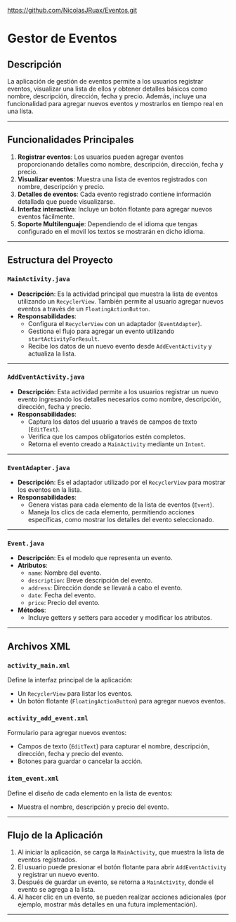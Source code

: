 https://github.com/NicolasJRuax/Eventos.git

# Gestor de Eventos

## Descripción

La aplicación de gestión de eventos permite a los usuarios registrar eventos, visualizar una lista de ellos y obtener detalles básicos como nombre, descripción, dirección, fecha y precio. Además, incluye una funcionalidad para agregar nuevos eventos y mostrarlos en tiempo real en una lista.

---

## Funcionalidades Principales

1. **Registrar eventos**: Los usuarios pueden agregar eventos proporcionando detalles como nombre, descripción, dirección, fecha y precio.
2. **Visualizar eventos**: Muestra una lista de eventos registrados con nombre, descripción y precio.
3. **Detalles de eventos**: Cada evento registrado contiene información detallada que puede visualizarse.
4. **Interfaz interactiva**: Incluye un botón flotante para agregar nuevos eventos fácilmente.
5. **Soporte Multilenguaje**: Dependiendo de el idioma que tengas configurado en el movil los textos se mostrarán en dicho idioma.

---

## Estructura del Proyecto

### `MainActivity.java`

- **Descripción**: Es la actividad principal que muestra la lista de eventos utilizando un `RecyclerView`. También permite al usuario agregar nuevos eventos a través de un `FloatingActionButton`.
- **Responsabilidades**:
  - Configura el `RecyclerView` con un adaptador (`EventAdapter`).
  - Gestiona el flujo para agregar un evento utilizando `startActivityForResult`.
  - Recibe los datos de un nuevo evento desde `AddEventActivity` y actualiza la lista.
  
---

### `AddEventActivity.java`

- **Descripción**: Esta actividad permite a los usuarios registrar un nuevo evento ingresando los detalles necesarios como nombre, descripción, dirección, fecha y precio.
- **Responsabilidades**:
  - Captura los datos del usuario a través de campos de texto (`EditText`).
  - Verifica que los campos obligatorios estén completos.
  - Retorna el evento creado a `MainActivity` mediante un `Intent`.

---

### `EventAdapter.java`

- **Descripción**: Es el adaptador utilizado por el `RecyclerView` para mostrar los eventos en la lista.
- **Responsabilidades**:
  - Genera vistas para cada elemento de la lista de eventos (`Event`).
  - Maneja los clics de cada elemento, permitiendo acciones específicas, como mostrar los detalles del evento seleccionado.

---

### `Event.java`

- **Descripción**: Es el modelo que representa un evento.
- **Atributos**:
  - `name`: Nombre del evento.
  - `description`: Breve descripción del evento.
  - `address`: Dirección donde se llevará a cabo el evento.
  - `date`: Fecha del evento.
  - `price`: Precio del evento.
- **Métodos**:
  - Incluye getters y setters para acceder y modificar los atributos.

---

## Archivos XML

### `activity_main.xml`

Define la interfaz principal de la aplicación:

- Un `RecyclerView` para listar los eventos.
- Un botón flotante (`FloatingActionButton`) para agregar nuevos eventos.

### `activity_add_event.xml`

Formulario para agregar nuevos eventos:

- Campos de texto (`EditText`) para capturar el nombre, descripción, dirección, fecha y precio del evento.
- Botones para guardar o cancelar la acción.

### `item_event.xml`

Define el diseño de cada elemento en la lista de eventos:

- Muestra el nombre, descripción y precio del evento.

---

## Flujo de la Aplicación

1. Al iniciar la aplicación, se carga la `MainActivity`, que muestra la lista de eventos registrados.
2. El usuario puede presionar el botón flotante para abrir `AddEventActivity` y registrar un nuevo evento.
3. Después de guardar un evento, se retorna a `MainActivity`, donde el evento se agrega a la lista.
4. Al hacer clic en un evento, se pueden realizar acciones adicionales (por ejemplo, mostrar más detalles en una futura implementación).

---
